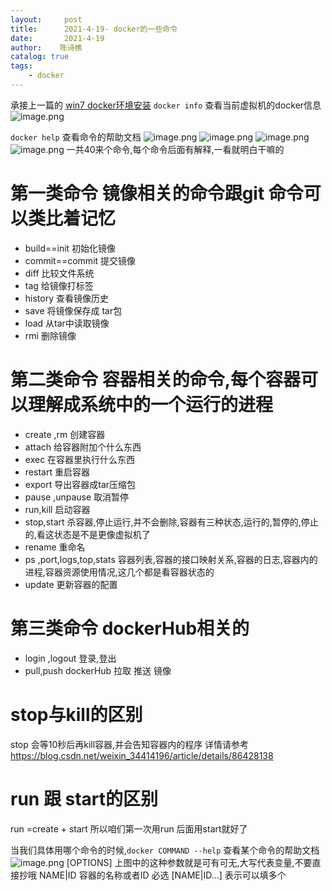 ```yaml
---
layout:     post
title:      2021-4-19- docker的一些命令 
date:       2021-4-19
author:    陈诗樵
catalog: true
tags:
    - docker
---
```


承接上一篇的 [win7 docker环境安装](https://www.jianshu.com/p/8ac09895933c) 
```docker info``` 查看当前虚拟机的docker信息
![image.png](https://upload-images.jianshu.io/upload_images/8156292-5eb649af529413be.png?imageMogr2/auto-orient/strip%7CimageView2/2/w/1240)

```docker help```  查看命令的帮助文档
![image.png](https://upload-images.jianshu.io/upload_images/8156292-62a65b9f3fc65cad.png?imageMogr2/auto-orient/strip%7CimageView2/2/w/1240)
![image.png](https://upload-images.jianshu.io/upload_images/8156292-7f6a4d45057a544b.png?imageMogr2/auto-orient/strip%7CimageView2/2/w/1240)
![image.png](https://upload-images.jianshu.io/upload_images/8156292-748199cb9f11bba6.png?imageMogr2/auto-orient/strip%7CimageView2/2/w/1240)
![image.png](https://upload-images.jianshu.io/upload_images/8156292-921ccef7c8b1887a.png?imageMogr2/auto-orient/strip%7CimageView2/2/w/1240)
一共40来个命令,每个命令后面有解释,一看就明白干嘛的
# 第一类命令 镜像相关的命令跟git 命令可以类比着记忆
- build==init  初始化镜像
- commit==commit  提交镜像
- diff 比较文件系统
- tag 给镜像打标签
- history 查看镜像历史
-  save 将镜像保存成 tar包
- load 从tar中读取镜像
- rmi 删除镜像

# 第二类命令 容器相关的命令,每个容器可以理解成系统中的一个运行的进程
- create ,rm 创建容器
- attach 给容器附加个什么东西
- exec 在容器里执行什么东西
- restart 重启容器
- export 导出容器成tar压缩包
- pause ,unpause  取消暂停
- run,kill 启动容器
- stop,start 杀容器,停止运行,并不会删除,容器有三种状态,运行的,暂停的,停止的,看这状态是不是更像虚拟机了
- rename 重命名
- ps ,port,logs,top,stats 容器列表,容器的接口映射关系,容器的日志,容器内的进程,容器资源使用情况,这几个都是看容器状态的
- update 更新容器的配置
# 第三类命令 dockerHub相关的
- login ,logout 登录,登出
- pull,push dockerHub 拉取 推送 镜像

# stop与kill的区别
stop 会等10秒后再kill容器,并会告知容器内的程序
详情请参考 https://blog.csdn.net/weixin_34414196/article/details/86428138
# run 跟 start的区别
run =create + start
所以咱们第一次用run  后面用start就好了

当我们具体用哪个命令的时候,```docker COMMAND --help``` 查看某个命令的帮助文档
![image.png](https://upload-images.jianshu.io/upload_images/8156292-42e1a0d65a8641d9.png?imageMogr2/auto-orient/strip%7CimageView2/2/w/1240)
[OPTIONS] 上图中的这种参数就是可有可无,大写代表变量,不要直接抄哦
NAME|ID  容器的名称或者ID 必选
[NAME|ID...] 表示可以填多个


